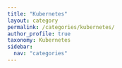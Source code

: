```yaml
---
title: "Kubernetes"
layout: category
permalink: /categories/kubernetes/
author_profile: true
taxonomy: Kubernetes
sidebar:
  nav: "categories"
---
```

